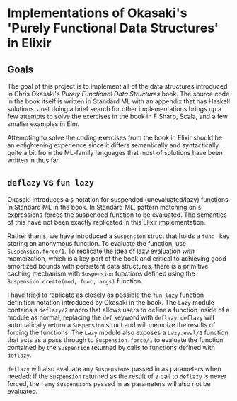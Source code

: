 # Implementations of Okasaki's 'Purely Functional Data Structures' in Elixir

## Goals

The goal of this project is to implement all of the data structures introduced in Chris Okasaki's _Purely Functional Data Structures_ book.
The source code in the book itself is written in Standard ML with an appendix that has Haskell solutions. Just doing a brief
search for other implementations brings up a few attempts to solve the exercises in the book in F Sharp, Scala, and a few
smaller examples in Elm.

Attempting to solve the coding exercises from the book in Elixir should be an enlightening experience since it differs semantically and syntactically quite a bit from the ML-family languages that most of solutions have been written in thus far. 

## `deflazy` vs `fun lazy`

Okasaki introduces a `$` notation for suspended (unevaluated/lazy) functions in Standard ML in the book. In Standard ML, pattern matching on `$` expressions forces the suspended function to be evaluated. The semantics of this have not been exactly replicated in this Elixir implementation.

Rather than `$`, we have introduced a `Suspension` struct that holds a `fun: ` key storing an anonymous function. To evaluate the function, use `Suspension.force/1`. To replicate the idea of lazy evaluation _with_ memoization, which is a key part of the book and critical to achieving good amortized bounds with persistent data structures, there is a primitive caching mechanism with `Suspension` functions defined using the `Suspension.create(mod, func, args)` function.

I have tried to replicate as closely as possible the `fun lazy` function definition notation introduced by Okasaki in the book. The `Lazy` module contains a `deflazy/2` macro that allows users to define a function inside of a module as normal, replacing the `def` keyword with `deflazy`. `deflazy` will automatically return a `Suspension` struct and will memoize the results of forcing the functions. The `Lazy` module also exposes a `Lazy.eval/1` function that acts as a pass through to `Suspension.force/1` to evaluate the function contained by the `Suspension` returned by calls to functions defined with `deflazy`.

`deflazy` will also evaluate any `Suspension`s passed in as parameters when needed; if the `Suspension` returned as the result of a call to `deflazy` is never forced, then any `Suspension`s passed in as parameters will also not be evaluated. 
